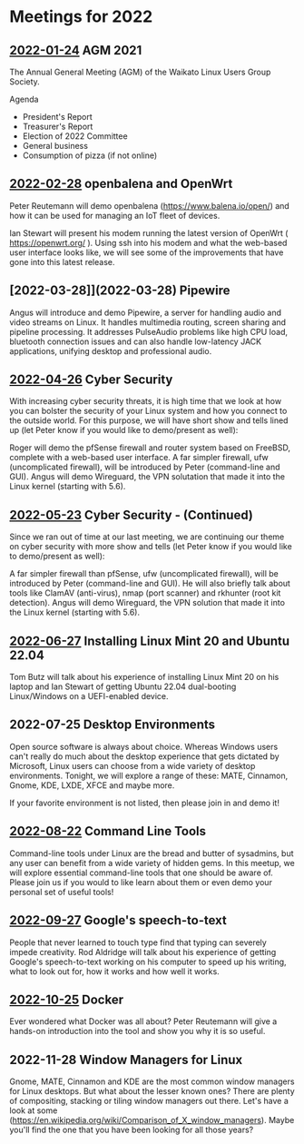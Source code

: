 # Meetings for 2022

## [2022-01-24](2022-01-24) AGM 2021

The Annual General Meeting (AGM) of the Waikato Linux Users Group Society.

Agenda
* President's Report
* Treasurer's Report
* Election of 2022 Committee
* General business
* Consumption of pizza (if not online)

## [2022-02-28](2022-02-28) openbalena and OpenWrt

Peter Reutemann will demo openbalena (https://www.balena.io/open/) and how it can be used for managing an IoT fleet of devices.

Ian Stewart will present his modem running the latest version of OpenWrt ( https://openwrt.org/ ). Using ssh into his modem and what the web-based user interface looks like, we will see some of the improvements that have gone into this latest release.

## [2022-03-28]](2022-03-28) Pipewire

Angus will introduce and demo Pipewire, a server for handling audio and video streams on Linux. It handles multimedia routing, screen sharing and pipeline processing. It addresses PulseAudio problems like high CPU load, bluetooth connection issues and can also handle low-latency JACK applications, unifying desktop and professional audio.

## [2022-04-26](2022-04-26) Cyber Security

With increasing cyber security threats, it is high time that we look at how you can bolster the security of your Linux system and how you connect to the outside world. For this purpose, we will have short show and tells lined up (let Peter know if you would like to demo/present as well):

Roger will demo the pfSense firewall and router system based on FreeBSD, complete with a web-based user interface.
A far simpler firewall, ufw (uncomplicated firewall), will be introduced by Peter (command-line and GUI).
Angus will demo Wireguard, the VPN solutation that made it into the Linux kernel (starting with 5.6).

## [2022-05-23](2022-05-23) Cyber Security - (Continued)

Since we ran out of time at our last meeting, we are continuing our theme on cyber security with more show and tells (let Peter know if you would like to demo/present as well):

A far simpler firewall than pfSense, ufw (uncomplicated firewall), will be introduced by Peter (command-line and GUI). He will also briefly talk about tools like ClamAV (anti-virus), nmap (port scanner) and rkhunter (root kit detection).
Angus will demo Wireguard, the VPN solution that made it into the Linux kernel (starting with 5.6).

## [2022-06-27](2022-06-27) Installing Linux Mint 20 and Ubuntu 22.04

Tom Butz will talk about his experience of installing Linux Mint 20 on his laptop and Ian Stewart of getting Ubuntu 22.04 dual-booting Linux/Windows on a UEFI-enabled device.

## 2022-07-25 Desktop Environments

Open source software is always about choice. Whereas Windows users can't really do much about the desktop experience that gets dictated by Microsoft, Linux users can choose from a wide variety of desktop environments. Tonight, we will explore a range of these: MATE, Cinnamon, Gnome, KDE, LXDE, XFCE and maybe more.

If your favorite environment is not listed, then please join in and demo it!

## [2022-08-22](2022-08-22) Command Line Tools

Command-line tools under Linux are the bread and butter of sysadmins, but any user can benefit from a wide variety of hidden gems. In this meetup, we will explore essential command-line tools that one should be aware of. Please join us if you would to like learn about them or even demo your personal set of useful tools!

## [2022-09-27](2022-09-27) Google's speech-to-text

People that never learned to touch type find that typing can severely impede creativity. Rod Aldridge will talk about his experience of getting Google's speech-to-text working on his computer to speed up his writing, what to look out for, how it works and how well it works.

## [2022-10-25](2022-10-25) Docker

Ever wondered what Docker was all about? Peter Reutemann will give a hands-on introduction into the tool and show you why it is so useful.

## 2022-11-28 Window Managers for Linux

Gnome, MATE, Cinnamon and KDE are the most common window managers for Linux desktops. But what about the lesser known ones? There are plenty of compositing, stacking or tiling window managers out there. Let's have a look at some (https://en.wikipedia.org/wiki/Comparison_of_X_window_managers). Maybe you'll find the one that you have been looking for all those years?

